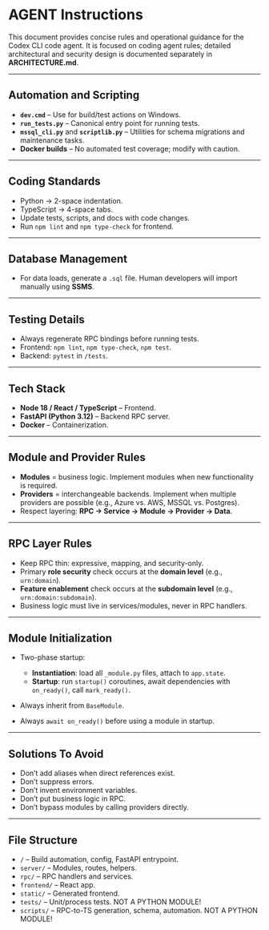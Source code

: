 # AGENT Instructions

This document provides concise rules and operational guidance for the Codex CLI code agent. It is focused on coding agent rules; detailed architectural and security design is documented separately in **ARCHITECTURE.md**.

---

## Automation and Scripting

* **`dev.cmd`** – Use for build/test actions on Windows.
* **`run_tests.py`** – Canonical entry point for running tests.
* **`mssql_cli.py`** and **`scriptlib.py`** – Utilities for schema migrations and maintenance tasks.
* **Docker builds** – No automated test coverage; modify with caution.

---

## Coding Standards

* Python → 2-space indentation.
* TypeScript → 4-space tabs.
* Update tests, scripts, and docs with code changes.
* Run `npm lint` and `npm type-check` for frontend.

---

## Database Management

* For data loads, generate a `.sql` file. Human developers will import manually using **SSMS**.

---

## Testing Details

* Always regenerate RPC bindings before running tests.
* Frontend: `npm lint`, `npm type-check`, `npm test`.
* Backend: `pytest` in `/tests`.

---

## Tech Stack

* **Node 18 / React / TypeScript** – Frontend.
* **FastAPI (Python 3.12)** – Backend RPC server.
* **Docker** – Containerization.

---

## Module and Provider Rules

* **Modules** = business logic. Implement modules when new functionality is required.
* **Providers** = interchangeable backends. Implement when multiple providers are possible (e.g., Azure vs. AWS, MSSQL vs. Postgres).
* Respect layering: **RPC → Service → Module → Provider → Data**.

---

## RPC Layer Rules

* Keep RPC thin: expressive, mapping, and security-only.
* Primary **role security** check occurs at the **domain level** (e.g., `urn:domain`).
* **Feature enablement** check occurs at the **subdomain level** (e.g., `urn:domain:subdomain`).
* Business logic must live in services/modules, never in RPC handlers.

---

## Module Initialization

* Two-phase startup:

  * **Instantiation**: load all `_module.py` files, attach to `app.state`.
  * **Startup**: run `startup()` coroutines, await dependencies with `on_ready()`, call `mark_ready()`.
* Always inherit from `BaseModule`.
* Always `await on_ready()` before using a module in startup.

---

## Solutions To Avoid

* Don’t add aliases when direct references exist.
* Don’t suppress errors.
* Don’t invent environment variables.
* Don’t put business logic in RPC.
* Don’t bypass modules by calling providers directly.

---

## File Structure

* `/` – Build automation, config, FastAPI entrypoint.
* `server/` – Modules, routes, helpers.
* `rpc/` – RPC handlers and services.
* `frontend/` – React app.
* `static/` – Generated frontend. 
* `tests/` – Unit/process tests. NOT A PYTHON MODULE! 
* `scripts/` – RPC-to-TS generation, schema, automation. NOT A PYTHON MODULE!
